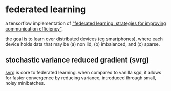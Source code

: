 # federated learning
a tensorflow implementation of ["federated learning: strategies for improving communication efficiency"](https://ai.google/research/pubs/pub45648).

the goal is to learn over distributed devices (eg smartphones), where each device holds data that may be (a) non iid, (b) imbalanced, and (c) sparse.

## stochastic variance reduced gradient (svrg)
[svrg](https://papers.nips.cc/paper/4937-accelerating-stochastic-gradient-descent-using-predictive-variance-reduction.pdf) is core to federated learning. when compared to vanilla sgd, it allows for faster convergence by reducing variance, introduced through small, noisy minibatches.